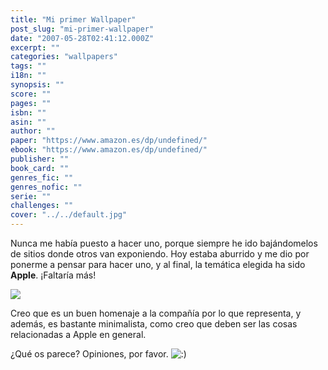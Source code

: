 ```yaml
---
title: "Mi primer Wallpaper"
post_slug: "mi-primer-wallpaper"
date: "2007-05-28T02:41:12.000Z"
excerpt: ""
categories: "wallpapers"
tags: ""
i18n: ""
synopsis: ""
score: ""
pages: ""
isbn: ""
asin: ""
author: ""
paper: "https://www.amazon.es/dp/undefined/"
ebook: "https://www.amazon.es/dp/undefined/"
publisher: ""
book_card: ""
genres_fic: ""
genres_nofic: ""
serie: ""
challenges: ""
cover: "../../default.jpg"
---
```


Nunca me había puesto a hacer uno, porque siempre he ido bajándomelos de sitios donde otros van exponiendo. Hoy estaba aburrido y me dio por ponerme a pensar para hacer uno, y al final, la temática elegida ha sido **Apple**. ¡Faltaría más!

[![](images/517118328_4a719435f6.jpg)](http://farm1.static.flickr.com/216/517118328_f1ec1981ec_o.png)

Creo que es un buen homenaje a la compañía por lo que representa, y además, es bastante minimalista, como creo que deben ser las cosas relacionadas a Apple en general.

¿Qué os parece? Opiniones, por favor. ![:)](http://fjp.es/wp-includes/images/smilies/icon_smile.gif)
